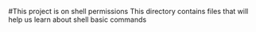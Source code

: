 #This project is on shell permissions
This directory contains files that will help us learn about shell basic commands
